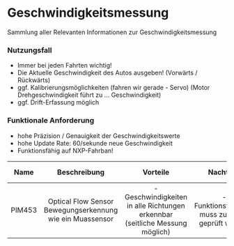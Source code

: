 # Geschwindigkeitsmessung
Sammlung aller Relevanten Informationen zur Geschwindigkeitsmessung

### Nutzungsfall
- Immer bei jeden Fahrten wichtig!
- Die Aktuelle Geschwindigkeit des Autos ausgeben! (Vorwärts / Rückwärts)
- ggf. Kalibrierungsmöglichkeiten (fahren wir gerade - Servo) (Motor Drehgeschwindigkeit führt zu ... Geschwindigkeit)
- ggf. Drift-Erfassung möglich

### Funktionale Anforderung
- hohe Präzision / Genauigkeit der Geschwindigkeitswerte
- hohe Update Rate: 60/sekunde neue Geschwindigkeit
- Funktionsfähig auf NXP-Fahrban!



| Name | Beschreibung | Vorteile | Nachteile | Technische Details | Kosten | Link | 
| :--: | :----------: | :------: | :-------: | :----------------: | :----: | :--: |
| PIM453 | Optical Flow Sensor <br> Bewegungserkennung wie ein Muassensor | - Geschwindigkeiten in alle Richtungen erkennbar (seitliche Messung möglich) | - Funktionsfähigkeit muss zunächst geprüft werden | - Betriebsspannung: 3V, 5V <br> - Schnittstelle: SPI | 22,32€ | [Mouser](https://www.mouser.de/ProductDetail/Pimoroni/PIM453?qs=PzGy0jfpSMuJnlsymXyulA%3D%3D)